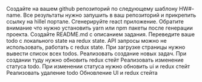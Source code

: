 Создайте на вашем github репозиторий по следующему шаблону HW#-name. Все результаты нужно запушить в ваш репозиторий и прикрепить ссылку на hillel портале.
Сгенерируйте react приложение. Обратите внимание что нужно установить yarn или npm пакеты после генерации проекта.
Создайте README.md с описанием задания.
Переведите ваше todo с локального state на redux state. API запросы можно не использовать, работать с redux state.
При загрузке страницы нужно вывести список всех todos.
Реализовать создание новых задач. 
При создании туду нужно обновить redux стейт
Реализовать изменение статуса todo. 
При изменении статуса нужно обновить ui и redux стейт
Реализовать удаление todo
Обновление UI и redux стейта